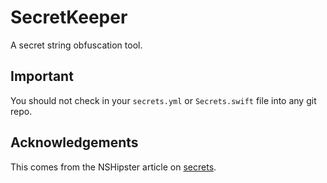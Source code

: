 # SecretKeeper

A secret string obfuscation tool.

## Important
You should not check in your `secrets.yml` or `Secrets.swift` file into any git repo.

## Acknowledgements
This comes from the NSHipster article on [secrets](https://nshipster.com/secrets/).
